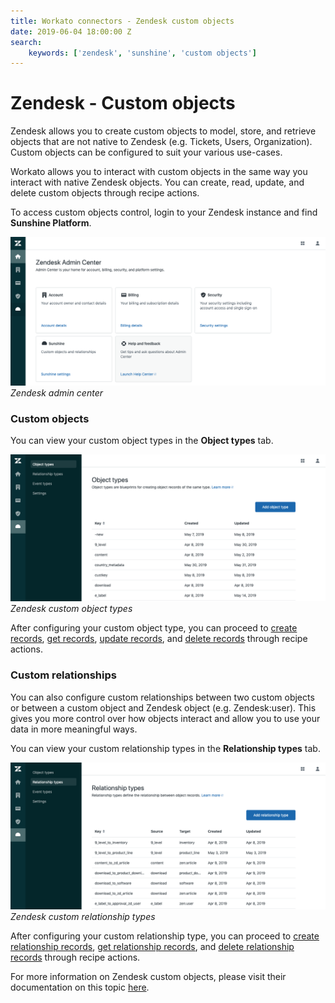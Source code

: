 ```yaml
---
title: Workato connectors - Zendesk custom objects
date: 2019-06-04 18:00:00 Z
search:
    keywords: ['zendesk', 'sunshine', 'custom objects']
---
```


# Zendesk - Custom objects
Zendesk allows you to create custom objects to model, store, and retrieve objects that are not native to Zendesk (e.g. Tickets, Users, Organization). Custom objects can be configured to suit your various use-cases.

Workato allows you to interact with custom objects in the same way you interact with native Zendesk objects. You can create, read, update, and delete custom objects through recipe actions.

To access custom objects control, login to your Zendesk instance and find **Sunshine Platform**.

![Zendesk admin center](/assets/images/connectors/zendesk/zendesk-admin-center.png)
*Zendesk admin center*

### Custom objects
You can view your custom object types in the **Object types** tab.

![Zendesk custom object types](/assets/images/connectors/zendesk/zendeks-custom-object-types.png)
*Zendesk custom object types*

After configuring your custom object type, you can proceed to [create records](/connectors/zendesk/create-custom-object-record-action.md), [get records](/connectors/zendesk/get-custom-object-record-by-id-action.md), [update records](/connectors/zendesk/update-custom-object-record-action.md), and [delete records](/connectors/zendesk/delete-custom-object-record-action.md) through recipe actions.

### Custom relationships
You can also configure custom relationships between two custom objects or between a custom object and Zendesk object (e.g. Zendesk:user). This gives you more control over how objects interact and allow you to use your data in more meaningful ways.

You can view your custom relationship types in the **Relationship types** tab.

![Zendesk custom relationship types](/assets/images/connectors/zendesk/zendesk-custom-relationship-types.png)
*Zendesk custom relationship types*

After configuring your custom relationship type, you can proceed to [create relationship records](/connectors/zendesk/create-relationship-record-action.md), [get relationship records](/connectors/zendesk/get-relationship-records-action.md), and [delete relationship records](/connectors/zendesk/delete-relationship-record-by-id-action.md) through recipe actions.

For more information on Zendesk custom objects, please visit their documentation on this topic [here](https://develop.zendesk.com/hc/en-us/articles/360002124307-What-is-the-Sunshine-platform).
